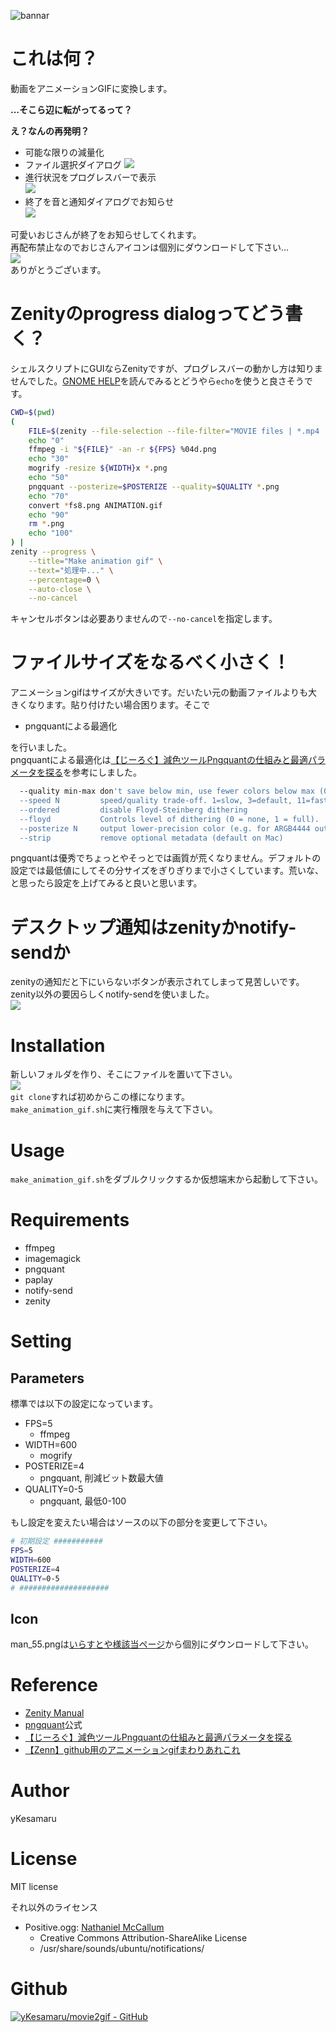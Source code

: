 ![bannar](https://raw.githubusercontent.com/yKesamaru/movie2gif/master/other/bannar.png)
# これは何？
動画をアニメーションGIFに変換します。  
  
**…そこら辺に転がってるって？**  
  
**え？なんの再発明？**  
- 可能な限りの減量化
- ファイル選択ダイアログ
![](https://raw.githubusercontent.com/yKesamaru/movie2gif/master/other/select.png)
- 進行状況をプログレスバーで表示  
![](https://raw.githubusercontent.com/yKesamaru/movie2gif/master/other/progress_bar.png)  
- 終了を音と通知ダイアログでお知らせ  
![](https://raw.githubusercontent.com/yKesamaru/movie2gif/master/other/dialog.png)  
  
可愛いおじさんが終了をお知らせしてくれます。  
再配布禁止なのでおじさんアイコンは個別にダウンロードして下さい…  
![](https://raw.githubusercontent.com/yKesamaru/movie2gif/master/other/yurusu.jpg)  
ありがとうございます。
# Zenityのprogress dialogってどう書く？
シェルスクリプトにGUIならZenityですが、プログレスバーの動かし方は知りませんでした。[GNOME HELP](https://help.gnome.org/users/zenity/stable/progress.html.en)を読んでみるとどうやら`echo`を使うと良さそうです。  

```bash
CWD=$(pwd)
(
    FILE=$(zenity --file-selection --file-filter="MOVIE files | *.mp4 | *.avi | *.oga" --title="Select a MOVIE file" --filename="${CWD}/")
    echo "0"
    ffmpeg -i "${FILE}" -an -r ${FPS} %04d.png
    echo "30"
    mogrify -resize ${WIDTH}x *.png
    echo "50"
    pngquant --posterize=$POSTERIZE --quality=$QUALITY *.png
    echo "70"
    convert *fs8.png ANIMATION.gif
    echo "90"
    rm *.png
    echo "100"
) | 
zenity --progress \
    --title="Make animation gif" \
    --text="処理中..." \
    --percentage=0 \
    --auto-close \
    --no-cancel
```
キャンセルボタンは必要ありませんので`--no-cancel`を指定します。  
# ファイルサイズをなるべく小さく！
アニメーションgifはサイズが大きいです。だいたい元の動画ファイルよりも大きくなります。貼り付けたい場合困ります。そこで
- pngquantによる最適化  
  
を行いました。  
pngquantによる最適化は[【じーろぐ】減色ツールPngquantの仕組みと最適パラメータを探る](https://zlog.hateblo.jp/entry/2019/05/05/pngquant)を参考にしました。  
```bash
  --quality min-max don't save below min, use fewer colors below max (0-100)
  --speed N         speed/quality trade-off. 1=slow, 3=default, 11=fast & rough
  --ordered         disable Floyd-Steinberg dithering
  --floyd           Controls level of dithering (0 = none, 1 = full).
  --posterize N     output lower-precision color (e.g. for ARGB4444 output)
  --strip           remove optional metadata (default on Mac)
```
pngquantは優秀でちょっとやそっとでは画質が荒くなりません。デフォルトの設定では最低値にしてその分サイズをぎりぎりまで小さくしています。荒いな、と思ったら設定を上げてみると良いと思います。  
# デスクトップ通知はzenityかnotify-sendか
zenityの通知だと下にいらないボタンが表示されてしまって見苦しいです。zenity以外の要因らしくnotify-sendを使いました。  
![](https://raw.githubusercontent.com/yKesamaru/movie2gif/master/other/notify-send.png)
# Installation
新しいフォルダを作り、そこにファイルを置いて下さい。  
![](https://raw.githubusercontent.com/yKesamaru/movie2gif/master/other/dir.png)  
`git clone`すれば初めからこの様になります。  
`make_animation_gif.sh`に実行権限を与えて下さい。
# Usage
`make_animation_gif.sh`をダブルクリックするか仮想端末から起動して下さい。
# Requirements
- ffmpeg
- imagemagick
- pngquant
- paplay
- notify-send
- zenity
# Setting
## Parameters
標準では以下の設定になっています。
- FPS=5
  - ffmpeg
- WIDTH=600
  - mogrify
- POSTERIZE=4
  - pngquant, 削減ビット数最大値
- QUALITY=0-5
  - pngquant, 最低0-100  
  
もし設定を変えたい場合はソースの以下の部分を変更して下さい。  
```bash
# 初期設定 ###########
FPS=5
WIDTH=600
POSTERIZE=4
QUALITY=0-5
# ####################
```
## Icon
man_55.pngは[いらすとや様該当ページ](https://3.bp.blogspot.com/-1LXBe86Lrs8/Vf-artgLU6I/AAAAAAAAyJE/i5zNuMDWXWo/s800/icon_business_man13.png)から個別にダウンロードして下さい。
# Reference
- [Zenity Manual](https://help.gnome.org/users/zenity/stable/index.html.en)
- [pngquant](https://pngquant.org/)公式
- [【じーろぐ】減色ツールPngquantの仕組みと最適パラメータを探る](https://zlog.hateblo.jp/entry/2019/05/05/pngquant)
- [【Zenn】github用のアニメーションgifまわりあれこれ](https://zenn.dev/ykesamaru/articles/52653d248e854d)
# Author
yKesamaru
# License
MIT license  
  
それ以外のライセンス  
- Positive.ogg: [Nathaniel McCallum](https://launchpad.net/ubuntu/bionic/+source/ubuntu-sounds/+copyright)
  - Creative Commons Attribution-ShareAlike License
  - /usr/share/sounds/ubuntu/notifications/  
# Github
[![yKesamaru/movie2gif - GitHub](https://gh-card.dev/repos/yKesamaru/movie2gif.svg?fullname=)](https://github.com/yKesamaru/movie2gif)